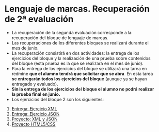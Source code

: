 # Lenguaje de marcas. Recuperación de 2ª evaluación

* La recuperación de la segunda evaluación corresponde a la recuperación del bloque de lenguaje de marcas.
* Las recuperaciones de los diferentes bloques se realizará durante el mes de junio.
* La recuperación consistirá en dos actividades: la entrega de los ejercicios del bloque y la realización de una prueba sobre contenidos del bloque (esta prueba es la que se realizará en el mes de junio).
* Para la entrega de los ejercicios del bloque se utilizará una tarea en redmine **que el alumno tendrá que solicitar que se abra**. En esta tarea **se entregarán todos los ejercicios del bloque** (aunque ya se hayan entregado y evaluado).
* **Sin la entrega de los ejercicios del bloque el alumno no podrá realizar la prueba final en junio.**
* Los ejercicios del bloque 2 son los siguientes:

1. [Entrega: Ejercicio XML](https://fp.josedomingo.org/lmgs/u05/ejemploXML.html)
2. [Entrega: Ejercicio JSON](https://fp.josedomingo.org/lmgs/u05/ejemploJSON.html)
3. [Proyecto: XML y JSON](https://fp.josedomingo.org/lmgs/u05/proyecto.html)
4. [Proyecto HTML5/CSS](https://fp.josedomingo.org/lmgs/u06/proyecto.html)